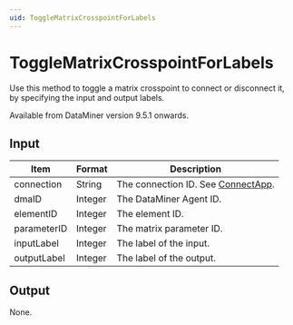 ```yaml
---
uid: ToggleMatrixCrosspointForLabels
---
```


# ToggleMatrixCrosspointForLabels

Use this method to toggle a matrix crosspoint to connect or disconnect it, by specifying the input and output labels.

Available from DataMiner version 9.5.1 onwards.

## Input

| Item        | Format  | Description                                                                      |
|-------------|---------|----------------------------------------------------------------------------------|
| connection  | String  | The connection ID. See [ConnectApp](xref:ConnectApp). |
| dmaID       | Integer | The DataMiner Agent ID.                                                          |
| elementID   | Integer | The element ID.                                                                  |
| parameterID | Integer | The matrix parameter ID.                                                         |
| inputLabel  | Integer | The label of the input.                                                          |
| outputLabel | Integer | The label of the output.                                                         |

## Output

None.
